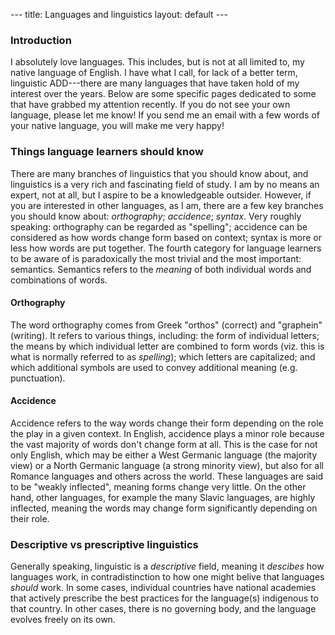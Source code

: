 --- title: Languages and linguistics layout: default ---



### Introduction

I absolutely love languages.  This includes, but is not at all limited to, my native
language of English.  I have what I call, for lack of a better term, linguistic
ADD---there are many languages that have taken hold of my interest over the years.  Below
are some specific pages dedicated to some that have grabbed my attention recently.  If you
do not see your own language, please let me know!  If you send me an email with a few
words of your native language, you will make me very happy!


### Things language learners should know

There are many branches of linguistics that you should know about, and linguistics is a
very rich and fascinating field of study.  I am by no means an expert, not at all, but I
aspire to be a knowledgeable outsider.  However, if you are interested in other languages,
as I am, there are a few key branches you should know about: *orthography*; *accidence*;
*syntax*.  Very roughly speaking: orthography can be regarded as "spelling"; accidence can
be considered as how words change form based on context; syntax is more or less how words
are put together.  The fourth category for language learners to be aware of is
paradoxically the most trivial and the most important: semantics.  Semantics refers to the
*meaning* of both individual words and combinations of words.

#### Orthography

The word orthography comes from Greek "orthos" (correct) and "graphein" (writing).  It
refers to various things, including: the form of individual letters; the means by which
individual letter are combined to form words (viz. this is what is normally referred to as
_spelling_); which letters are capitalized; and which additional symbols are used to convey
additional meaning (e.g. punctuation).

#### Accidence

Accidence refers to the way words change their form depending on the role the play in a
given context.  In English, accidence plays a minor role because the vast majority of
words don't change form at all.  This is the case for not only English, which may be
either a West Germanic language (the majority view) or a North Germanic language (a strong
minority view), but also for all Romance languages and others across the world.  These
languages are said to be "weakly inflected", meaning forms change very little.  On the
other hand, other languages, for example the many Slavic languages, are highly inflected,
meaning the words may change form significantly depending on their role.

### Descriptive vs prescriptive linguistics

Generally speaking, linguistic is a *descriptive* field, meaning it *descibes* how
languages work, in contradistinction to how one might belive that languages *should* work.
In some cases, individual countries have national academies that actively prescribe the
best practices for the language(s) indigenous to that country.  In other cases, there is
no governing body, and the language evolves freely on its own.





